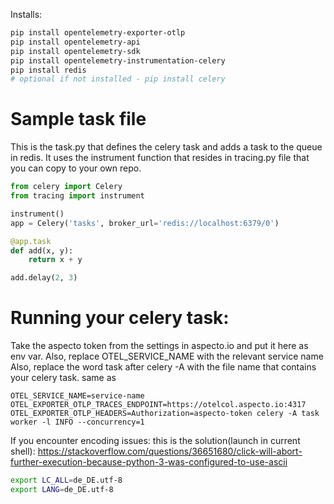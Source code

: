 Installs:
```sh
pip install opentelemetry-exporter-otlp
pip install opentelemetry-api
pip install opentelemetry-sdk
pip install opentelemetry-instrumentation-celery
pip install redis
# optional if not installed - pip install celery
```

# Sample task file
This is the task.py that defines the celery task and adds a task to the queue in redis. 
It uses the instrument function that resides in tracing.py file that you can copy to your own repo.
```python
from celery import Celery
from tracing import instrument

instrument()
app = Celery('tasks', broker_url='redis://localhost:6379/0')

@app.task
def add(x, y):
    return x + y

add.delay(2, 3)
```
# Running your celery task:
Take the aspecto token from the settings in aspecto.io and put it here as env var.
Also, replace OTEL_SERVICE_NAME with the relevant service name
Also, replace the word task after celery -A with the file name that contains your celery task. same as 
```commandline
OTEL_SERVICE_NAME=service-name OTEL_EXPORTER_OTLP_TRACES_ENDPOINT=https://otelcol.aspecto.io:4317 OTEL_EXPORTER_OTLP_HEADERS=Authorization=aspecto-token celery -A task worker -l INFO --concurrency=1
```

If you encounter encoding issues: this is the solution(launch in current shell):
https://stackoverflow.com/questions/36651680/click-will-abort-further-execution-because-python-3-was-configured-to-use-ascii
```sh
export LC_ALL=de_DE.utf-8
export LANG=de_DE.utf-8
```

